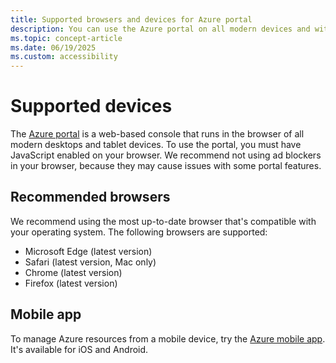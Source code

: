 ```yaml
---
title: Supported browsers and devices for Azure portal
description: You can use the Azure portal on all modern devices and with the latest browser versions.
ms.topic: concept-article
ms.date: 06/19/2025
ms.custom: accessibility
---
```


# Supported devices

The [Azure portal](https://portal.azure.com) is a web-based console that runs in the browser of all modern desktops and tablet devices. To use the portal, you must have JavaScript enabled on your browser. We recommend not using ad blockers in your browser, because they may cause issues with some portal features.

## Recommended browsers

We recommend using the most up-to-date browser that's compatible with your operating system. The following browsers are supported:

* Microsoft Edge (latest version)
* Safari (latest version, Mac only)
* Chrome (latest version)
* Firefox (latest version)

## Mobile app

To manage Azure resources from a mobile device, try the [Azure mobile app](mobile-app/overview.md). It's available for iOS and Android.
